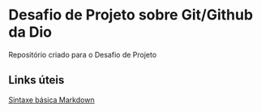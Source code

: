 # Desafio de Projeto sobre Git/Github da Dio
Repositório criado para o Desafio de Projeto

## Links úteis
[Sintaxe básica Markdown](https://www.markdownguide.org/basic-syntax/)
